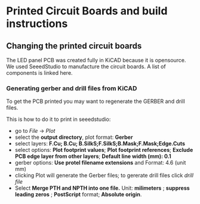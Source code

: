 # Printed Circuit Boards and build instructions

## Changing the printed circuit boards

The LED panel PCB was created fully in KiCAD because it is opensource. We used SeeedStudio to manufacture the circuit boards. A list of components is linked here.

### Generating gerber and drill files from KiCAD

 To get the PCB printed you may want to regenerate the GERBER and drill files.

This is how to do it to print in seeedstudio:

 - go to *File* -> *Plot*
 - select the **output directory**, plot format: **Gerber**
 - select layers: **F.Cu; B.Cu; B.SilkS;F.SilkS;B.Mask;F.Mask;Edge.Cuts**
 - select options: **Plot footprint values**; **Plot footprint references**; **Exclude PCB edge layer from other layers**; **Default line width (mm): 0.1**
 - gerber options: **Use protel filename extensions** and Format: 4.6 (unit mm)
 - clicking Plot will generate the Gerber files; to gererate drill files click *drill file*
 - Select **Merge PTH and NPTH into one file.** Unit: **milimeters** ; **suppress leading zeros** ; **PostScript** format; **Absolute origin**.

